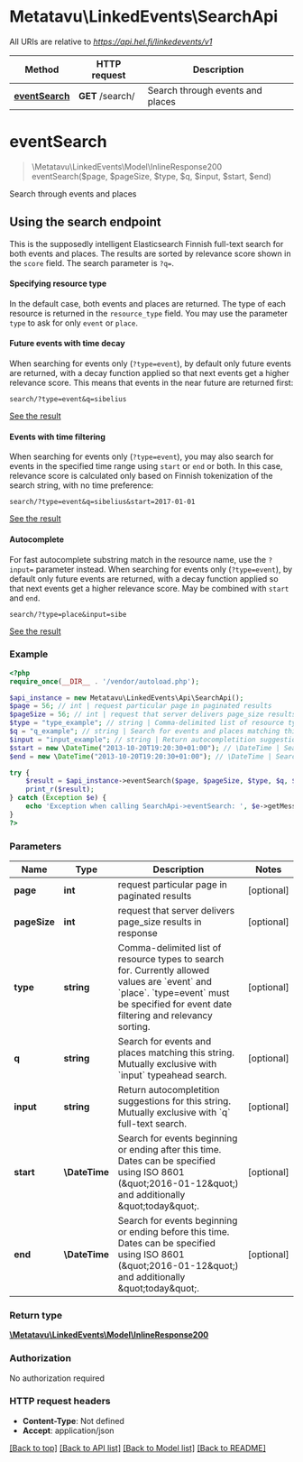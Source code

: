 # Metatavu\LinkedEvents\SearchApi

All URIs are relative to *https://api.hel.fi/linkedevents/v1*

Method | HTTP request | Description
------------- | ------------- | -------------
[**eventSearch**](SearchApi.md#eventSearch) | **GET** /search/ | Search through events and places


# **eventSearch**
> \Metatavu\LinkedEvents\Model\InlineResponse200 eventSearch($page, $pageSize, $type, $q, $input, $start, $end)

Search through events and places

<h2 id=\"using-search-endpoint\">Using the search endpoint</h2> <p>This is the supposedly intelligent Elasticsearch Finnish full-text search for both events and places.     The results are sorted by relevance score shown in the <code>score</code> field. The search parameter is <code>?q=</code>. <h4 id=\"specifying-resource-type\">Specifying resource type</h4> <p>In the default case, both events and places are returned. The type of each resource is returned in the     <code>resource_type</code> field. You may use the parameter <code>type</code> to ask for only <code>event</code> or <code>place</code>. <h4 id=\"events-with-decay-score\">Future events with time decay</h4> <p>When searching for events only (<code>?type=event</code>), by default only future events are returned, with a decay function applied so that next     events get a higher relevance score. This means that     events in the near future are returned first:</p> <pre><code>search/?type=event&q=sibelius </code></pre> <p><a href=\"?type=event&q=sibelius\" title=\"json\">See the result</a></p> <h4 id=\"events-with-time-filtering\">Events with time filtering</h4> <p>When searching for events only (<code>?type=event</code>), you may also search for events in the specified time range using     <code>start</code> or <code>end</code> or both. In this case, relevance score is calculated only based on Finnish tokenization of the search string, with no time preference:</p> <pre><code>search/?type=event&q=sibelius&start=2017-01-01 </code></pre> <p><a href=\"?type=event&q=sibelius&start=2017-01-01\" title=\"json\">See the result</a></p> <h4 id=\"autocomplete\">Autocomplete</h4>         <p>For fast autocomplete substring match in the resource name, use the <code>?input=</code> parameter instead.             When searching for events only (<code>?type=event</code>), by default only future events are returned, with a decay function applied so that next     events get a higher relevance score. May be combined with <code>start</code> and <code>end</code>. <pre><code>search/?type=place&input=sibe </code></pre> <p><a href=\"?type=event&input=sibe\" title=\"json\">See the result</a></p>

### Example
```php
<?php
require_once(__DIR__ . '/vendor/autoload.php');

$api_instance = new Metatavu\LinkedEvents\Api\SearchApi();
$page = 56; // int | request particular page in paginated results
$pageSize = 56; // int | request that server delivers page_size results in response
$type = "type_example"; // string | Comma-delimited list of resource types to search for. Currently allowed values are `event` and `place`. `type=event` must be specified for event date filtering and relevancy sorting.
$q = "q_example"; // string | Search for events and places matching this string. Mutually exclusive with `input` typeahead search.
$input = "input_example"; // string | Return autocompletition suggestions for this string. Mutually exclusive with `q` full-text search.
$start = new \DateTime("2013-10-20T19:20:30+01:00"); // \DateTime | Search for events beginning or ending after this time. Dates can be specified using ISO 8601 (\"2016-01-12\") and additionally \"today\".
$end = new \DateTime("2013-10-20T19:20:30+01:00"); // \DateTime | Search for events beginning or ending before this time. Dates can be specified using ISO 8601 (\"2016-01-12\") and additionally \"today\".

try {
    $result = $api_instance->eventSearch($page, $pageSize, $type, $q, $input, $start, $end);
    print_r($result);
} catch (Exception $e) {
    echo 'Exception when calling SearchApi->eventSearch: ', $e->getMessage(), PHP_EOL;
}
?>
```

### Parameters

Name | Type | Description  | Notes
------------- | ------------- | ------------- | -------------
 **page** | **int**| request particular page in paginated results | [optional]
 **pageSize** | **int**| request that server delivers page_size results in response | [optional]
 **type** | **string**| Comma-delimited list of resource types to search for. Currently allowed values are &#x60;event&#x60; and &#x60;place&#x60;. &#x60;type&#x3D;event&#x60; must be specified for event date filtering and relevancy sorting. | [optional]
 **q** | **string**| Search for events and places matching this string. Mutually exclusive with &#x60;input&#x60; typeahead search. | [optional]
 **input** | **string**| Return autocompletition suggestions for this string. Mutually exclusive with &#x60;q&#x60; full-text search. | [optional]
 **start** | **\DateTime**| Search for events beginning or ending after this time. Dates can be specified using ISO 8601 (\&quot;2016-01-12\&quot;) and additionally \&quot;today\&quot;. | [optional]
 **end** | **\DateTime**| Search for events beginning or ending before this time. Dates can be specified using ISO 8601 (\&quot;2016-01-12\&quot;) and additionally \&quot;today\&quot;. | [optional]

### Return type

[**\Metatavu\LinkedEvents\Model\InlineResponse200**](../Model/InlineResponse200.md)

### Authorization

No authorization required

### HTTP request headers

 - **Content-Type**: Not defined
 - **Accept**: application/json

[[Back to top]](#) [[Back to API list]](../../README.md#documentation-for-api-endpoints) [[Back to Model list]](../../README.md#documentation-for-models) [[Back to README]](../../README.md)


